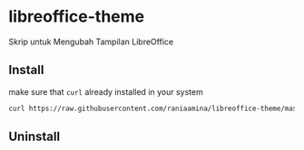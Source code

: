 # libreoffice-theme
Skrip untuk Mengubah Tampilan LibreOffice

## Install
make sure that `curl` already installed in your system
```bash
curl https://raw.githubusercontent.com/raniaamina/libreoffice-theme/master/install | bash
```

## Uninstall

